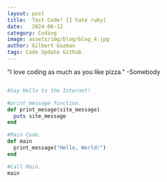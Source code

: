 ```yaml
---
layout: post
title:  Test Code! [I hate ruby]
date:   2024-06-12
category: Coding
image: assets/img/blog/blog_4.jpg
author: Gilbert Guzman
tags: Code Update Github
---
```


"I love coding as much as you like pizza."
-Somebody

```ruby

#Say Hello to the Internet!

#print_message function.
def print_mesage(site_message)
  puts site_message
end

#Main Code.
def main
  print_message("Hello, World!")
end

#Call Main.
main
```
